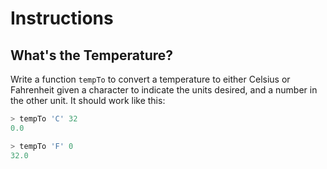# Instructions

## What's the Temperature?

Write a function `tempTo` to convert a temperature to either Celsius or Fahrenheit given a character to indicate the units desired, and a number in the other unit. It should work like this:

```haskell
> tempTo 'C' 32
0.0

> tempTo 'F' 0
32.0
```
